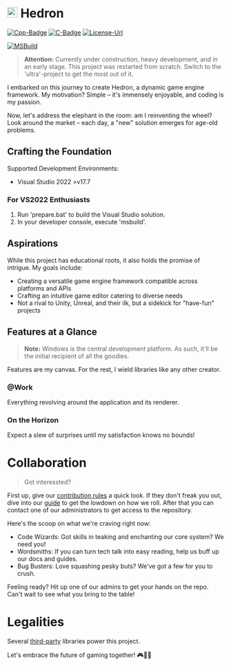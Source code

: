 ﻿# <img src="https://github.com/dodecai/hedron/blob/main/Assets/Logos/Hedron.png" alt="Logo" width="24"/> Hedron #

[Cpp-Badge]: https://img.shields.io/badge/C%2B%2B-23-blue
[C-Badge]: https://img.shields.io/badge/C-17-blue
[License-Badge]: https://img.shields.io/badge/License-MIT-blue

[Cpp-Url]: https://en.wikipedia.org/wiki/C%2B%2B
[C-Url]: https://en.wikipedia.org/wiki/C_(programming_language)
[License-Url]: https://opensource.org/licenses/MIT

[![Cpp-Badge]][Cpp-Url]
[![C-Badge]][C-Url]
[![License-Url][License-Badge]][License-Url]

[![MSBuild](https://github.com/dodecai/hedron/actions/workflows/msbuild.yml/badge.svg)](https://github.com/dodecai/hedron/actions/workflows/msbuild.yml)

> **Attention:** Currently under construction, heavy development, and in an early stage.
This project was restarted from scratch. Switch to the 'ultra'-project to get the most out of it.

I embarked on this journey to create Hedron, a dynamic game engine framework. My motivation? Simple – it's immensely enjoyable, and coding is my passion.

Now, let's address the elephant in the room: am I reinventing the wheel? Look around the market – each day, a "new" solution emerges for age-old problems.

## Crafting the Foundation

Supported Development Environments:
- Visual Studio 2022 >v17.7

### For VS2022 Enthusiasts
1. Run 'prepare.bat' to build the Visual Studio solution.
2. In your developer console, execute 'msbuild'.

## Aspirations

While this project has educational roots, it also holds the promise of intrigue. My goals include:
- Creating a versatile game engine framework compatible across platforms and APIs
- Crafting an intuitive game editor catering to diverse needs
- Not a rival to Unity, Unreal, and their ilk, but a sidekick for "have-fun" projects

## Features at a Glance

> **Note:** Windows is the central development platform. As such, it'll be the initial recipient of all the goodies.

Features are my canvas. For the rest, I wield libraries like any other creator.

### @Work
Everything revolving around the application and its renderer.

### On the Horizon
Expect a slew of surprises until my satisfaction knows no bounds!


# Collaboration
> Got interessted?

First up, give our [contribution rules](Contributing.md "contribution rules") a quick look. If they don't freak you out, dive into our [guide](Guide/Index.md "guide") to get the lowdown on how we roll.
After that you can contact one of our administrators to get access to the repository.

Here's the scoop on what we're craving right now:
- Code Wizards: Got skills in teaking and enchanting our core system? We need you!
- Wordsmiths: If you can turn tech talk into easy reading, help us buff up our docs and guides.
- Bug Busters: Love squashing pesky buts? We've got a few for you to crush.

Feeling ready? Hit up one of our admins to get your hands on the repo. Can't wait to see what you bring to the table!

# Legalities

Several [third-party](3rd-Party/ReadMe.md "3rd-Party") libraries power this project.

Let's embrace the future of gaming together! 🎮🌟🚀
